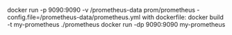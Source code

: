 docker run -p 9090:9090 -v /prometheus-data prom/prometheus -config.file=/prometheus-data/prometheus.yml
with dockerfile:
docker build -t my-prometheus ./prometheus
docker run -dp 9090:9090 my-prometheus
